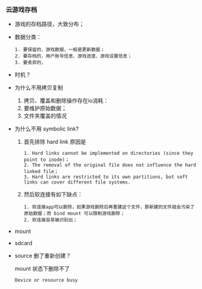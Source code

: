 ### 云游戏存档

* 游戏的存档路径，大致分布；
* 数据分类：

	```
	1. 要保留的，游戏数据，一般是更新数据；
	2. 要存档的，用户账号信息、游戏进度、游戏设置信息；
	3. 要丢弃的，
	```
* 时机？
* 为什么不用拷贝复制
  1. 拷贝、覆盖和删除操作存在io消耗： 
  2. 要维护原始数据；
  3. 文件夹覆盖的情况
* 为什么不用 symbolic link?
	
	1. 首先排除 hard link 原因是
		
		```
		1. Hard links cannot be implemented on directories (since they point to inode)；
		2. The removal of the original file does not influence the hard linked file；
		3. Hard links are restricted to its own partitions, but soft links can cover different file systems.
		```
	2. 然后软连接有如下缺点：
	
		```
		1. 软连接app可以删除，如果游戏删除后再重建这个文件，那新建的文件就会污染了原始数据；而 bind mount 可以限制游戏删除；
		2. 软连接容易被识别出；
		```
		
	
* mount
* sdcard


* source 删了重新创建？

	mount 状态下删除不了
	
	```
	Device or resource busy
	```